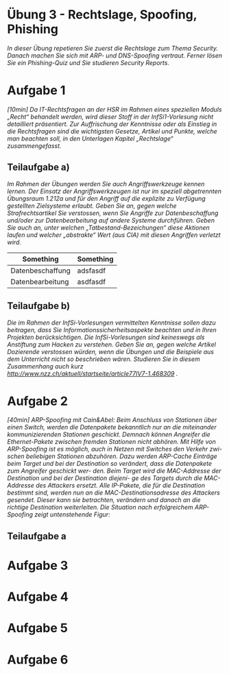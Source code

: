 # Übung 3 - Rechtslage, Spoofing, Phishing

_In dieser Übung repetieren Sie zuerst die Rechtslage zum Thema Security. Danach machen Sie sich mit ARP- und DNS-Spoofing vertraut. Ferner lösen Sie ein Phishing-Quiz und Sie studieren Security Reports._

# Aufgabe 1

_[10min] Da IT-Rechtsfragen an der HSR im Rahmen eines speziellen Moduls „Recht“ behandelt werden, wird dieser Stoff in der InfSi1-Vorlesung nicht detailliert präsentiert. Zur Auffrischung der Kenntnisse oder als Einstieg in die Rechtsfragen sind die wichtigsten Gesetze, Artikel und Punkte, welche man beachten soll, in den Unterlagen Kapitel „Rechtslage“ zusammengefasst._

## Teilaufgabe a)

_Im Rahmen der Übungen werden Sie auch Angriffswerkzeuge kennen lernen. Der Einsatz der Angriffswerkzeugen ist nur im speziell abgetrennten Übungsraum 1.212a und für den Angriff auf die explizite zu Verfügung gestellten Zielsysteme erlaubt. Geben Sie an, gegen welche Strafrechtsartikel Sie verstossen, wenn Sie Angriffe zur Datenbeschaffung und/oder zur Datenbearbeitung auf andere Systeme durchführen. Geben Sie auch an, unter welchen „Tatbestand-Bezeichungen“ diese Aktionen laufen und welcher „abstrakte“ Wert (aus CIA) mit diesen Angriffen verletzt wird._

Something | Something
--- | ---
Datenbeschaffung | adsfasdf
Datenbearbeitung | asdfasdf

## Teilaufgabe b)

_Die im Rahmen der InfSi-Vorlesungen vermittelten Kenntnisse sollen dazu beitragen, dass Sie Informationssicherheitsaspekte beachten und in Ihren Projekten berücksichtigen. Die InfSi-Vorlesungen sind keineswegs als Anstiftung zum Hacken zu verstehen. Geben Sie an, gegen welche Artikel Dozierende verstossen würden, wenn die Übungen und die Beispiele aus dem Unterricht nicht so beschrieben wären. Studieren Sie in diesem Zusammenhang auch kurz http://www.nzz.ch/aktuell/startseite/article77IV7-1.468309 ._

# Aufgabe 2

_[40min] ARP-Spoofing mit Cain&Abel: Beim Anschluss von Stationen über einen Switch, werden die Datenpakete bekanntlich nur an die miteinander kommunizierenden Stationen geschickt. Demnach können Angreifer die Ethernet-Pakete zwischen fremden Stationen nicht abhören.Mit Hilfe von ARP-Spoofing ist es möglich, auch in Netzen mit Switches den Verkehr zwi- schen beliebigen Stationen abzuhören. Dazu werden ARP-Cache Einträge beim Target und bei der Destination so verändert, dass die Datenpakete zum Angreifer geschickt wer- den. Beim Target wird die MAC-Addresse der Destination und bei der Destination diejeni- ge des Targets durch die MAC-Addresse des Attackers ersetzt. Alle IP-Pakete, die für die Destination bestimmt sind, werden nun an die MAC-Destinationsadresse des Attackers gesendet. Dieser kann sie betrachten, verändern und danach an die richtige Destination weiterleiten. Die Situation nach erfolgreichem ARP-Spoofing zeigt untenstehende Figur:_

## Teilaufgabe a

# Aufgabe 3

# Aufgabe 4

# Aufgabe 5

# Aufgabe 6